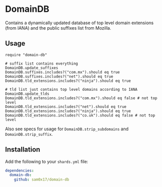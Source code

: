 # DomainDB

Contains a dynamically updated database of top level domain extensions (from IANA)
and the public suffixes list from Mozilla.

## Usage

```crystal
require "domain-db"

# suffix list contains everything
DomainDB.update_suffixes
DomainDB.suffixes.includes?("com.mx").should eq true
DomainDB.suffixes.includes?("net").should eq true
DomainDB.tld_extensions.includes?("ninja").should eq true

# tld list just contains top level domains according to IANA
DomainDB.update_tlds
DomainDB.tld_extensions.includes?("com.mx").should eq false # not top level
DomainDB.tld_extensions.includes?("net").should eq true
DomainDB.tld_extensions.includes?("ninja").should eq true
DomainDB.tld_extensions.includes?("co.uk").should eq false # not top level
```

Also see specs for usage for `DomainDB.strip_subdomains` and `DomainDB.strip_suffix`.

## Installation

Add the following to your `shards.yml` file:
```yaml
dependencies:
  domain-db:
    github: sam0x17/domain-db
```
